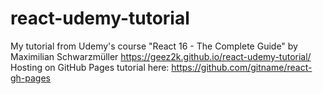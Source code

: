 # react-udemy-tutorial
My tutorial from Udemy's course "React 16 - The Complete Guide" by Maximilian Schwarzmüller
https://geez2k.github.io/react-udemy-tutorial/
Hosting on GitHub Pages tutorial here: https://github.com/gitname/react-gh-pages
